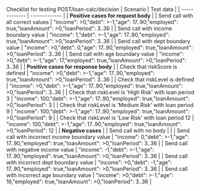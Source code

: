 Checklist for testing POST/loan-calc/decision
| Scenario | Test data |
| ------------- | ------------- |
| **Positive cases  for request body**  |
| Send call with all correct values | "income": >0,"debt": >-1,"age": 17..90,"employed": true,"loanAmount": >0,"loanPeriod": 3..36  |
| Send call with income boundary value | "income": 1,"debt": >-1,"age": 17..90,"employed": true,"loanAmount": >0,"loanPeriod": 3..36 |
| Send call with dept boundary value | "income": >0,"debt": 0,"age": 17..90,"employed": true,"loanAmount": >0,"loanPeriod": 3..36 |
| Send call with age boundary value | "income": >0,"debt": >-1,"age": 17,"employed": true,"loanAmount": >0,"loanPeriod": 3..36 |
| **Positive cases  for response body**  |
| Check that riskScore is defined | "income": >0,"debt": >-1,"age": 17..90,"employed": true,"loanAmount": >0,"loanPeriod": 3..36  |
| Check that riskLevel is defined | "income": >0,"debt": >-1,"age": 17..90,"employed": true,"loanAmount": >0,"loanPeriod": 3..36 |
| Check that riskLevel is 'High Risk' with loan period 3 | "income": 100,"debt": >-1,"age": 17..90,"employed": true,"loanAmount": >0,"loanPeriod": 3 |
| Check that riskLevel is 'Medium Risk' with loan period 9 | "income": 100,"debt": >-1,"age": 17..90,"employed": true,"loanAmount": >0,"loanPeriod": 9 |
| Check that riskLevel is 'Low Risk' with loan period 12 | "income": 100,"debt": >-1,"age": 17..90,"employed": true,"loanAmount": >0,"loanPeriod": 12 |
| **Negative cases**  |
| Send call with no body | |
| Send call with incorrect income boundary value  | "income": 0,"debt": >-1,"age": 17..90,"employed": true,"loanAmount": >0,"loanPeriod": 3..36 |
| Send call with negative income value  | "income": -1,"debt": >-1,"age": 17..90,"employed": true,"loanAmount": >0,"loanPeriod": 3..36 |
| Send call with incorrect dept boundary value  | "income": >0,"debt": -1,"age": 17..90,"employed": true,"loanAmount": >0,"loanPeriod": 3..36 |
| Send call with incorrect age boundary value  | "income": >0,"debt": >-1,"age": 16,"employed": true,"loanAmount": >0,"loanPeriod": 3..36 |

